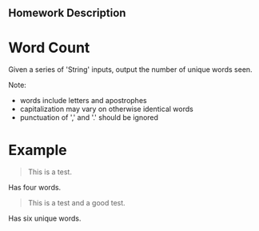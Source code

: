 ## Homework Description

# Word Count

Given a series of 'String' inputs, output the number of unique words seen.

Note:

- words include letters and apostrophes
- capitalization may vary on otherwise identical words
- punctuation of ',' and '.' should be ignored

# Example

> This is a test.

Has four words.

> This is a test and a good test.

Has six unique words.
